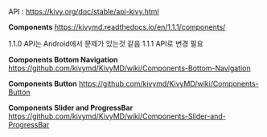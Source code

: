 

API : https://kivy.org/doc/stable/api-kivy.html

**Components**
https://kivymd.readthedocs.io/en/1.1.1/components/


1.1.0 API는 Android에서 문제가 있는것 같음
1.1.1 API로 변경 필요

**Components Bottom Navigation**
https://github.com/kivymd/KivyMD/wiki/Components-Bottom-Navigation

**Components Button**
https://github.com/kivymd/KivyMD/wiki/Components-Button

**Components Slider and ProgressBar**
https://github.com/kivymd/KivyMD/wiki/Components-Slider-and-ProgressBar


